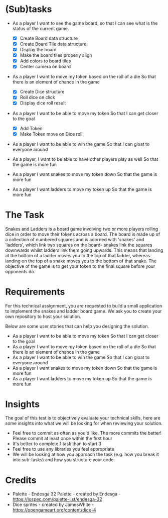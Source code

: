 # (Sub)tasks

* As a player I want to see the game board, so that I can see what is the status of the current game.
	- [X] Create Board data structure
	- [X] Create Board Tile data structure
	- [X] Display the board
	- [X] Make the board tiles properly align
	- [X] Add colors to board tiles
	- [X] Center camera on board

* As a player I want to move my token based on the roll of a die So that there is an element of chance in the game
	- [X] Create Dice structure
	- [X] Roll dice on click
	- [X] Display dice roll result

* As a player I want to be able to move my token So that I can get closer to the goal
	- [X] Add Token
	- [X] Make Token move on Dice roll

* As a player I want to be able to win the game So that I can gloat to everyone around

* As a player, I want to be able to have other players play as well So that the game is more fun

* As a player I want snakes to move my token down So that the game is more fun

* As a player I want ladders to move my token up So that the game is more fun

# The Task

Snakes and Ladders is a board game involving two or more players rolling dice in order to move their tokens across a board. The board is made up of a collection of numbered squares and is adorned with 'snakes' and 'ladders', which link two squares on the board- snakes link the squares downwards whilst ladders link them going upwards. This means that landing at the bottom of a ladder moves you to the top of that ladder, whereas landing on the top of a snake moves you to the bottom of that snake. The objective of the game is to get your token to the final square before your opponents do.

# Requirements

For this technical assignment, you are requested to build a small application to implement the snakes and ladder board game. We ask you to create your own repository to host your solution.

Below are some user stories that can help you designing the solution.

* As a player I want to be able to move my token So that I can get closer to the goal
* As a player I want to move my token based on the roll of a die So that there is an element of chance in the game
* As a player I want to be able to win the game So that I can gloat to everyone around
* As a player I want snakes to move my token down So that the game is more fun
* As a player I want ladders to move my token up So that the game is more fun

# Insights

The goal of this test is to objectively evaluate your technical skills, here are some insights into what we will be looking for when reviewing your solution.

* Feel free to commit as often as you'd like. The more commits the better! Please commit at least once within the first hour
* It's better to complete 1 task than to start 3
* Feel free to use any libraries you feel appropriate
* We will be looking at how you approach the task (e.g. how you break it into sub-tasks) and how you structure your code

# Credits

* Palette - Endesga 32 Palette - created by Endesga - https://lospec.com/palette-list/endesga-32
* Dice sprites - created by JamesWhite - https://opengameart.org/content/dice-4